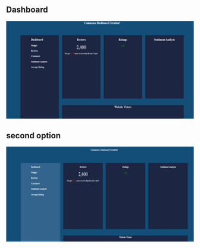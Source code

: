 ## Dashboard

<img src='./images/dashboard.png'>

## second option
<img src='./images/Untitled.png'>